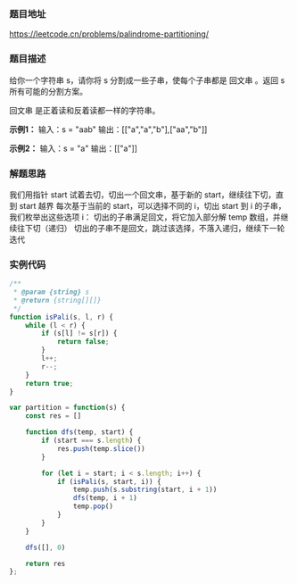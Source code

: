 ### 题目地址

https://leetcode.cn/problems/palindrome-partitioning/

### 题目描述
给你一个字符串 s，请你将 s 分割成一些子串，使每个子串都是 回文串 。返回 s 所有可能的分割方案。

回文串 是正着读和反着读都一样的字符串。


**示例1：**
输入：s = "aab"
输出：[["a","a","b"],["aa","b"]]

**示例2：**
输入：s = "a"
输出：[["a"]]

### 解题思路

我们用指针 start 试着去切，切出一个回文串，基于新的 start，继续往下切，直到 start 越界
每次基于当前的 start，可以选择不同的 i，切出 start 到 i 的子串，我们枚举出这些选项 i：
切出的子串满足回文，将它加入部分解 temp 数组，并继续往下切（递归）
切出的子串不是回文，跳过该选择，不落入递归，继续下一轮迭代


### 实例代码

``` javascript
/**
 * @param {string} s
 * @return {string[][]}
 */
function isPali(s, l, r) {
    while (l < r) {
        if (s[l] != s[r]) {
            return false;
        }
        l++;
        r--;
    }
    return true;
}

var partition = function(s) {
    const res = []

    function dfs(temp, start) {
        if (start === s.length) {
            res.push(temp.slice())
        }

        for (let i = start; i < s.length; i++) {
            if (isPali(s, start, i)) {
                temp.push(s.substring(start, i + 1))
                dfs(temp, i + 1)
                temp.pop()
            }
        }
    }

    dfs([], 0)

    return res
};
```

